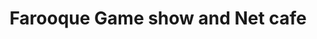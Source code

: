 ---
title: "Farooque Game show and Net cafe"
url: /karachi/farooque-game-show-and-net-cafe/
shop: video games
---